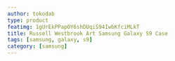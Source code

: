 ```yaml
---
author: tokodab
type: product
featimg: 1gUrEkPPapOY6shDUqiS94IwbKfciMLkT
title: Russell Westbrook Art Samsung Galaxy S9 Case
tags: [samsung, galaxy, s9]
category: [samsung]
---
```

